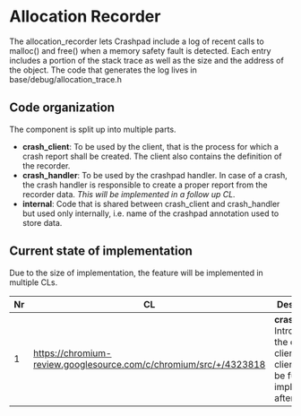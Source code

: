 # Allocation Recorder
The allocation_recorder lets Crashpad include a log of recent calls to malloc()
and free() when a memory safety fault is detected. Each entry includes a portion
of the stack trace as well as the size and the address of the object. The code
that generates the log lives in base/debug/allocation_trace.h

## Code organization
The component is split up into multiple parts.
 - **crash_client**: To be used by the client, that is the process for which
   a crash report shall be created. The client also contains the definition of
   the recorder.
 - **crash_handler**: To be used by the crashpad handler. In case of a crash, the
   crash handler is responsible to create a proper report from the recorder data.
   *This will be implemented in a follow up CL.*
 - **internal**: Code that is shared between crash_client and crash_handler but
   used only internally, i.e. name of the crashpad annotation used to store
   data.

## Current state of implementation
Due to the size of implementation, the feature will be implemented in multiple
CLs.

| Nr | CL | Description |
| -- | -- | ----------- |
| 1  | https://chromium-review.googlesource.com/c/chromium/src/+/4323818 | **crash_client**:  Introduce the crash client. The client should be fully implemented afterwards. |
